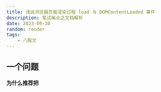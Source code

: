 ```yaml
---
title: 浅谈浏览器页面渲染过程 load 与 DOMContentLoaded 事件
description: 笔试痛点之文档解析
date: 2023-09-30
random: render 
tags:
    - 八股文
---
```


## 一个问题
**为什么推荐把 <script> 都放在 <body> 底部？**
提高页面加载速度：浏览器在解析 HTML 文档时，会从上到下逐行解析。将 JavaScript 代码放在<body>底部意味着浏览器在解析完所有 HTML 内容之后才会执行 JavaScript。这样可以让浏览器在执行 JavaScript 代码之前，尽可能多地加载和渲染 HTML 内容。这样可以缩短页面的加载时间，提高用户体验。
避免阻塞渲染：在浏览器解析 HTML 文档时，如果遇到<script>标签，浏览器会暂停渲染 HTML 内容，转而执行 JavaScript 代码。将 JavaScript 代码放在<body>底部，可以避免这种情况，确保浏览器在渲染 HTML 内容时，不会被 JavaScript 代码中断。
兼容性：某些浏览器（如 Internet Explorer）在遇到<script>标签时，会立即执行其中的代码，而不管它位于 HTML 文档的哪个位置。将 JavaScript 代码放在<body>底部，可以确保这些浏览器在渲染 HTML 内容时，也能正确执行 JavaScript 代码。

## 正文
### document.readyState  
该属性描述了文档的加载状态，发生变化时，会在 document 对象上触发 readystatechange 事件。有3种状态：

+ loading 正在加载
+ interactive 文档已被解析，loading 状态结束，但是诸如图像，样式表和框架之类的子资源仍在加载，会在 document 和 window 对象上触发 DOMContentLoaded 事件。
+ complete 所有资源完成加载，会在 window 对象上触发 load 事件。

### 浏览器页面渲染过程
1. 浏览器与服务器建立 TCP 连接发送 HTTP 请求，获取 HTML 文档并开始从上到下解析，构建 DOM。
2. 在构建 DOM 过程中：
  - 如果遇到外联的 css 文件，下载文件并执行构建 CSSOM，此过程不影响 DOM 构建，但在完成之前会阻止页面渲染。
  - 如果遇到外联的 js 文件，则暂停构建 DOM，
      + 若在这之前的 css 文件已加载完毕且 CSSOM 构建完成，则合并已经构建好的 DOM 与 CSSOM 并渲染到页面上
      + 之后等 js 文件下载并执行后，然后继续构建后边的 DOM。
3. 完成文档解析后，将 DOM 和 CSSOM 进行关联和映射，生成 Render Tree 渲染页面。
4. 当所有同步的 js 代码执行完毕后，会在 document 和 window 对象上触发 DOMContentLoaded 事件，此时对应 document.readyState === 'interactive'。
5. 当所有资源完成加载后，会在 window 对象上触发 load 事件，此时对应 document.readyState === 'complete'。  

在这个过程中，js 文件的下载和执行会阻塞文档的解析，这也就是为什么推荐把 <script> 都放在 <body> 底部

## 小结
- DOMContentLoaded 事件在 html 文档加载完毕，并且 html 所引用的内联 js、以及外链 js 的同步代码都执行完毕后触发。
- load 事件在html 文档中所有资源完成加载后，才会触发。
- 注意： video、audio、flash 不会影响 load 事件触发。

## 关于文件加载
浏览器对同一域名下的资源并发下载线程数是有限的，比如 **chrome 为6个**。  
因此建议对于文件请求并发量比较大的页面，把静态资源尽可能放在不同的域名下，一方面尽可能多的加大并发请求数量，另一方面避免静态资源请求与数据请求在同一主域名下导致静态资源请求携带 cookie 造成不必要的带宽浪费。

## script 的 defer 与 async 属性
+ defer 用于开启新的线程下载 js 文件，并使之在文档解析完成后执行，此过程不会阻塞文档解析。
  - 相当于把 <script> 都放在 <body> 底部。
  - 对无 src 属性的 <script> 无效。
  - 理论上，如果有多个声明了 defer 的 <script>，则会按顺序下载和执行（有序）。
  - 理论上，声明了 defer 的 <script> 会在 DOMContentLoaded 之前执行。
+ async 用于异步下载脚本文件，下载完毕立即解释执行代码，此过程不会阻塞文档解析。
  - 对无 src 属性的 <script> 无效。
  - 如果有多个声明了 async 的 <script>，先下载完哪个执行哪个（无序）。